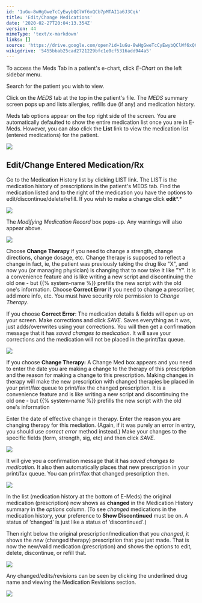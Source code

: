 ```yaml
---
id: '1uGu-8wHgGweTcCyEwybQClWf6xQCb7pMTAI1a6J3Cqk'
title: 'Edit/Change Medications'
date: '2020-02-27T20:04:13.354Z'
version: 44
mimeType: 'text/x-markdown'
links: []
source: 'https://drive.google.com/open?id=1uGu-8wHgGweTcCyEwybQClWf6xQCb7pMTAI1a6J3Cqk'
wikigdrive: '5455bbab25cad2721229bfc1e0cf5316add944a5'
---
```

To access the Meds Tab in a patient's e-chart, click *E-Chart* on the left sidebar menu.

Search for the patient you wish to view.

Click on the *MEDS* tab at the top in the patient's file. The *MEDS* summary screen pops up and lists allergies, refills due (if any) and medication history.

Meds tab options appear on the top right side of the screen. You are automatically defaulted to show the entire medication list once you are in E-Meds. However, you can also click the **List** link to view the medication list (entered medications) for the patient.

![](../edit-change-medications.assets/8a378ff6bd921592845aa662ebdb214e.png)

## Edit/Change Entered Medication/Rx

Go to the Medication History list by clicking LIST link. The LIST is the medication history of prescriptions in the patient's MEDS tab. Find the medication listed and to the right of the medication you have the options to edit/discontinue/delete/refill. If you wish to make a change click **edit***.*

![](../edit-change-medications.assets/037c152b4b57e0078a97cf61f6d56094.png)

The *Modifying Medication Record* box pops-up. Any warnings will also appear above.

![](../edit-change-medications.assets/c9ed5ac6b9526e25f1ffd2134ac19a13.png)

Choose **Change Therapy** if you need to change a strength, change directions, change dosage, etc. Change therapy is supposed to reflect a change in fact, ie, the patient was previously taking the drug like "X", and now you (or managing physician) is changing that to now take it like "Y". It is a convenience feature and is like writing a new script and discontinuing the old one - but {{% system-name %}} prefills the new script with the old one's information. Choose **Correct Error** if you need to change a prescriber, add more info, etc. You must have security role permission to *Change Therapy*.

If you choose **Correct Error**: The medication details & fields will open up on your screen. Make corrections and click *SAVE*. Saves everything as it was, just adds/overwrites using your corrections. You will then get a confirmation message that it has *saved changes to medication*. It will save your corrections and the medication will not be placed in the print/fax queue.

![](../edit-change-medications.assets/627333cb7d934a704db316f55eba61f4.png)

If you choose **Change Therapy:** A Change Med box appears and you need to enter the date you are making a change to the therapy of this prescription and the reason for making a change to this prescription. Making changes in therapy will make the new prescription with changed therapies be placed in your print/fax queue to print/fax the changed prescription. It is a convenience feature and is like writing a new script and discontinuing the old one - but {{% system-name %}} prefills the new script with the old one's information

Enter the date of effective change in therapy. Enter the reason you are changing therapy for this mediation. (Again, if it was purely an error in entry, you should use *correct error* method instead.) Make your changes to the specific fields (form, strength, sig, etc) and then click *SAVE.*

![](../edit-change-medications.assets/30e77862ce3e7dc344055e65e34b10b8.png)

It will give you a confirmation message that it has *saved changes to medication.* It also then automatically places that new prescription in your print/fax queue. You can print/fax that changed prescription then.

![](../edit-change-medications.assets/1fa6c8530ffd3b43506883537fcb2863.png)

In the list (medication history at the bottom of E-Meds) the original medication (prescription) now shows as **changed** in the Medication History summary in the *options* column. (To see *changed* medications in the medication history, your preference to **Show Discontinued** must be on. A status of ‘changed' is just like a status of ‘discontinued'.)

Then right below the original prescription/medication that you *changed*, it shows the *new* (changed therapy) prescription that you just made. That is now the new/valid medication (prescription) and shows the options to edit, delete, discontinue, or refill that.

![](../edit-change-medications.assets/779049425e191b317dc0f646034ab933.png)

Any changed/edits/revisions can be seen by clicking the underlined drug name and viewing the Medication Revisions section.

![](../edit-change-medications.assets/4386ba014bf4c35d4cb1ba061f8e29c3.png)
